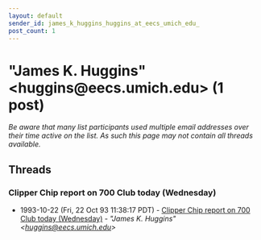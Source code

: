 ```yaml
---
layout: default
sender_id: james_k_huggins_huggins_at_eecs_umich_edu_
post_count: 1
---
```


# "James K. Huggins" <huggins<span>@</span>eecs.umich.edu> (1 post)

_Be aware that many list participants used multiple email addresses over their time active on the list. As such this page may not contain all threads available._

## Threads

### Clipper Chip report on 700 Club today (Wednesday)
+ 1993-10-22 (Fri, 22 Oct 93 11:38:17 PDT) - [Clipper Chip report on 700 Club today (Wednesday)](/archive/1993/10/537ca44cd82b4a1e5f4e94edfa5fe11c6ac57a2c3468572c0b25d4e1f738a960) - _"James K. Huggins" \<huggins@eecs.umich.edu\>_

